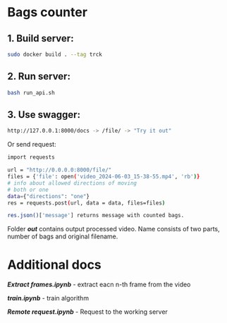 # Bags counter

## 1. Build server:

```bash
sudo docker build . --tag trck
```

## 2. Run server:

```bash
bash run_api.sh
```

## 3. Use swagger:

```bash
http://127.0.0.1:8000/docs -> /file/ -> "Try it out"
```

Or send request:

```bash
import requests

url = "http://0.0.0.0:8000/file/"
files = {'file': open('video_2024-06-03_15-38-55.mp4', 'rb')}
# info about allowed directions of moving
# both or one
data={"directions": "one"}
res = requests.post(url, data = data, files=files)

res.json()['message'] returns message with counted bags.
```

Folder ***out*** contains output processed video. Name consists of two parts, number of bags and original filename.

# Additional docs

***Extract frames.ipynb*** - extract eacn n-th frame from the video

***train.ipynb*** - train algorithm

***Remote request.ipynb*** - Request to the working server
